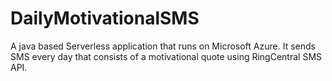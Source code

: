 # DailyMotivationalSMS
A java based Serverless application that runs on Microsoft Azure. It sends SMS every day that consists of a motivational quote using RingCentral SMS API. 
